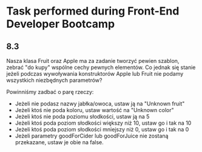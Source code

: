 # Task performed during Front-End Developer Bootcamp
## 8.3

Nasza klasa Fruit oraz Apple ma za zadanie tworzyć pewien szablon, zebrać "do kupy" wspólne cechy pewnych elementów. Co jednak się stanie jeżeli podczas wywoływania konstruktorów Apple lub Fruit nie podamy wszystkich niezbędnych parametrów?

Powinniśmy zadbać o parę rzeczy:

- Jeżeli nie podasz nazwy jabłka/owoca, ustaw ją na "Unknown fruit"
- Jeżeli ktoś nie poda koloru, ustaw wartość na "Unknown color"
- Jeżeli ktoś nie poda poziomu słodkości, ustaw ją na 5
- Jeżeli ktoś poda poziom słodkości większy niż 10, ustaw go i tak na 10
- Jeżeli ktoś poda poziom słodkości mniejszy niż 0, ustaw go i tak na 0
- Jeżeli parametry goodForCider lub goodForJuice nie zostaną przekazane, ustaw je obie na false.
